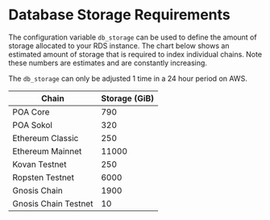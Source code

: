 # Database Storage Requirements

The configuration variable `db_storage` can be used to define the amount of storage allocated to your RDS instance. The chart below shows an estimated amount of storage that is required to index individual chains. Note these numbers are estimates and are constantly increasing.

&#x20;The `db_storage` can only be adjusted 1 time in a 24 hour period on AWS.

| Chain                | Storage (GiB) |
| -------------------- | ------------- |
| POA Core             | 790           |
| POA Sokol            | 320           |
| Ethereum Classic     | 250           |
| Ethereum Mainnet     | 11000         |
| Kovan Testnet        | 250           |
| Ropsten Testnet      | 6000          |
| Gnosis Chain         | 1900          |
| Gnosis Chain Testnet | 10            |

